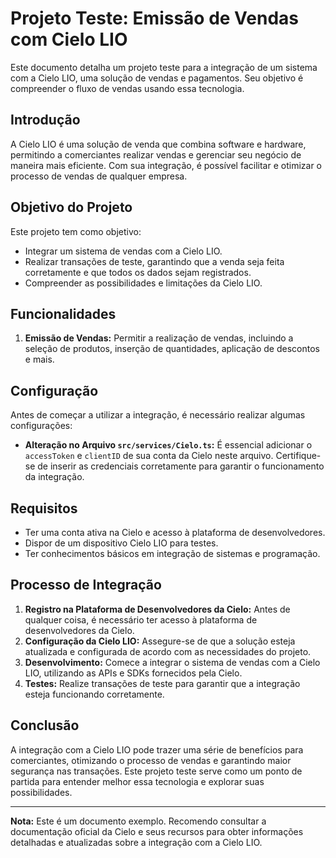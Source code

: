 # Projeto Teste: Emissão de Vendas com Cielo LIO

Este documento detalha um projeto teste para a integração de um sistema com a Cielo LIO, uma solução de vendas e pagamentos. Seu objetivo é compreender o fluxo de vendas usando essa tecnologia.

## Introdução

A Cielo LIO é uma solução de venda que combina software e hardware, permitindo a comerciantes realizar vendas e gerenciar seu negócio de maneira mais eficiente. Com sua integração, é possível facilitar e otimizar o processo de vendas de qualquer empresa.

## Objetivo do Projeto

Este projeto tem como objetivo:

- Integrar um sistema de vendas com a Cielo LIO.
- Realizar transações de teste, garantindo que a venda seja feita corretamente e que todos os dados sejam registrados.
- Compreender as possibilidades e limitações da Cielo LIO.

## Funcionalidades

1. **Emissão de Vendas:** Permitir a realização de vendas, incluindo a seleção de produtos, inserção de quantidades, aplicação de descontos e mais.

## Configuração

Antes de começar a utilizar a integração, é necessário realizar algumas configurações:

- **Alteração no Arquivo `src/services/Cielo.ts`:** É essencial adicionar o `accessToken` e `clientID` de sua conta da Cielo neste arquivo. Certifique-se de inserir as credenciais corretamente para garantir o funcionamento da integração.

## Requisitos

- Ter uma conta ativa na Cielo e acesso à plataforma de desenvolvedores.
- Dispor de um dispositivo Cielo LIO para testes.
- Ter conhecimentos básicos em integração de sistemas e programação.

## Processo de Integração

1. **Registro na Plataforma de Desenvolvedores da Cielo:** Antes de qualquer coisa, é necessário ter acesso à plataforma de desenvolvedores da Cielo.
2. **Configuração da Cielo LIO:** Assegure-se de que a solução esteja atualizada e configurada de acordo com as necessidades do projeto.
3. **Desenvolvimento:** Comece a integrar o sistema de vendas com a Cielo LIO, utilizando as APIs e SDKs fornecidos pela Cielo.
4. **Testes:** Realize transações de teste para garantir que a integração esteja funcionando corretamente.

## Conclusão

A integração com a Cielo LIO pode trazer uma série de benefícios para comerciantes, otimizando o processo de vendas e garantindo maior segurança nas transações. Este projeto teste serve como um ponto de partida para entender melhor essa tecnologia e explorar suas possibilidades.

---

**Nota:** Este é um documento exemplo. Recomendo consultar a documentação oficial da Cielo e seus recursos para obter informações detalhadas e atualizadas sobre a integração com a Cielo LIO.

